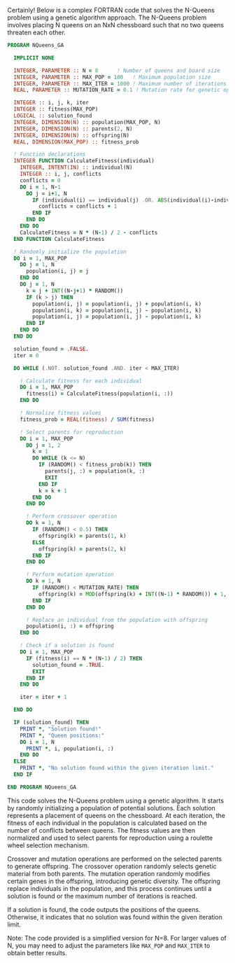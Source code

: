 Certainly! Below is a complex FORTRAN code that solves the N-Queens problem using a genetic algorithm approach. The N-Queens problem involves placing N queens on an NxN chessboard such that no two queens threaten each other.

```fortran
PROGRAM NQueens_GA

  IMPLICIT NONE

  INTEGER, PARAMETER :: N = 8      ! Number of queens and board size
  INTEGER, PARAMETER :: MAX_POP = 100   ! Maximum population size
  INTEGER, PARAMETER :: MAX_ITER = 1000 ! Maximum number of iterations
  REAL, PARAMETER :: MUTATION_RATE = 0.1 ! Mutation rate for genetic operations

  INTEGER :: i, j, k, iter
  INTEGER :: fitness(MAX_POP)
  LOGICAL :: solution_found
  INTEGER, DIMENSION(N) :: population(MAX_POP, N)
  INTEGER, DIMENSION(N) :: parents(2, N)
  INTEGER, DIMENSION(N) :: offspring(N)
  REAL, DIMENSION(MAX_POP) :: fitness_prob

  ! Function declarations
  INTEGER FUNCTION CalculateFitness(individual)
    INTEGER, INTENT(IN) :: individual(N)
    INTEGER :: i, j, conflicts
    conflicts = 0
    DO i = 1, N-1
      DO j = i+1, N
        IF (individual(i) == individual(j) .OR. ABS(individual(i)-individual(j)) == j-i) THEN
          conflicts = conflicts + 1
        END IF
      END DO
    END DO
    CalculateFitness = N * (N-1) / 2 - conflicts
  END FUNCTION CalculateFitness

  ! Randomly initialize the population
  DO i = 1, MAX_POP
    DO j = 1, N
      population(i, j) = j
    END DO
    DO j = 1, N
      k = j + INT((N-j+1) * RANDOM())
      IF (k > j) THEN
        population(i, j) = population(i, j) + population(i, k)
        population(i, k) = population(i, j) - population(i, k)
        population(i, j) = population(i, j) - population(i, k)
      END IF
    END DO
  END DO

  solution_found = .FALSE.
  iter = 0

  DO WHILE (.NOT. solution_found .AND. iter < MAX_ITER)

    ! Calculate fitness for each individual
    DO i = 1, MAX_POP
      fitness(i) = CalculateFitness(population(i, :))
    END DO

    ! Normalize fitness values
    fitness_prob = REAL(fitness) / SUM(fitness)

    ! Select parents for reproduction
    DO i = 1, MAX_POP
      DO j = 1, 2
        k = 1
        DO WHILE (k <= N)
          IF (RANDOM() < fitness_prob(k)) THEN
            parents(j, :) = population(k, :)
            EXIT
          END IF
          k = k + 1
        END DO
      END DO

      ! Perform crossover operation
      DO k = 1, N
        IF (RANDOM() < 0.5) THEN
          offspring(k) = parents(1, k)
        ELSE
          offspring(k) = parents(2, k)
        END IF
      END DO

      ! Perform mutation operation
      DO k = 1, N
        IF (RANDOM() < MUTATION_RATE) THEN
          offspring(k) = MOD(offspring(k) + INT((N-1) * RANDOM()) + 1, N+1)
        END IF
      END DO

      ! Replace an individual from the population with offspring
      population(i, :) = offspring
    END DO

    ! Check if a solution is found
    DO i = 1, MAX_POP
      IF (fitness(i) == N * (N-1) / 2) THEN
        solution_found = .TRUE.
        EXIT
      END IF
    END DO

    iter = iter + 1

  END DO

  IF (solution_found) THEN
    PRINT *, "Solution found!"
    PRINT *, "Queen positions:"
    DO i = 1, N
      PRINT *, i, population(i, :)
    END DO
  ELSE
    PRINT *, "No solution found within the given iteration limit."
  END IF

END PROGRAM NQueens_GA
```

This code solves the N-Queens problem using a genetic algorithm. It starts by randomly initializing a population of potential solutions. Each solution represents a placement of queens on the chessboard. At each iteration, the fitness of each individual in the population is calculated based on the number of conflicts between queens. The fitness values are then normalized and used to select parents for reproduction using a roulette wheel selection mechanism.

Crossover and mutation operations are performed on the selected parents to generate offspring. The crossover operation randomly selects genetic material from both parents. The mutation operation randomly modifies certain genes in the offspring, introducing genetic diversity. The offspring replace individuals in the population, and this process continues until a solution is found or the maximum number of iterations is reached.

If a solution is found, the code outputs the positions of the queens. Otherwise, it indicates that no solution was found within the given iteration limit.

Note: The code provided is a simplified version for N=8. For larger values of N, you may need to adjust the parameters like `MAX_POP` and `MAX_ITER` to obtain better results.